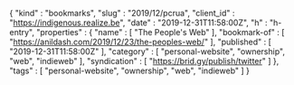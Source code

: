 {
  "kind" : "bookmarks",
  "slug" : "2019/12/pcrua",
  "client_id" : "https://indigenous.realize.be",
  "date" : "2019-12-31T11:58:00Z",
  "h" : "h-entry",
  "properties" : {
    "name" : [ "The People's Web" ],
    "bookmark-of" : [ "https://anildash.com/2019/12/23/the-peoples-web/" ],
    "published" : [ "2019-12-31T11:58:00Z" ],
    "category" : [ "personal-website", "ownership", "web", "indieweb" ],
    "syndication" : [ "https://brid.gy/publish/twitter" ]
  },
  "tags" : [ "personal-website", "ownership", "web", "indieweb" ]
}
